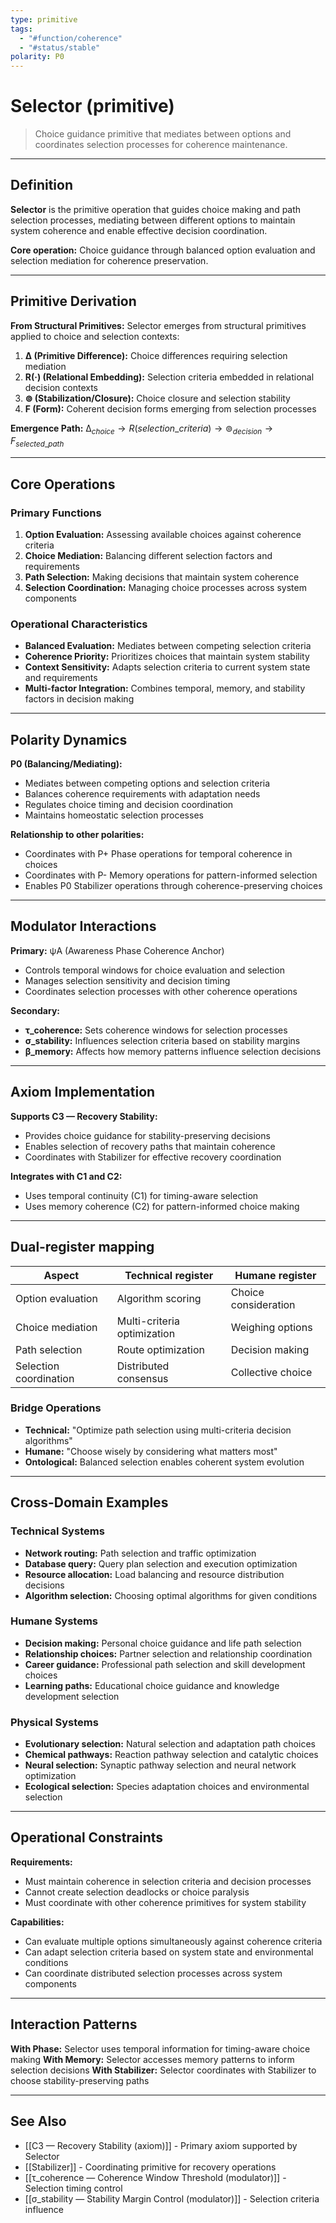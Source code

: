 ```yaml
---
type: primitive
tags:
  - "#function/coherence"
  - "#status/stable"
polarity: P0
---
```


# Selector (primitive)

> Choice guidance primitive that mediates between options and coordinates selection processes for coherence maintenance.

---

## Definition

**Selector** is the primitive operation that guides choice making and path selection processes, mediating between different options to maintain system coherence and enable effective decision coordination.

**Core operation:** Choice guidance through balanced option evaluation and selection mediation for coherence preservation.

---

## Primitive Derivation

**From Structural Primitives:**
Selector emerges from structural primitives applied to choice and selection contexts:

1. **∆ (Primitive Difference):** Choice differences requiring selection mediation
2. **R(·) (Relational Embedding):** Selection criteria embedded in relational decision contexts
3. **⊚ (Stabilization/Closure):** Choice closure and selection stability
4. **F (Form):** Coherent decision forms emerging from selection processes

**Emergence Path:**
$∆_{choice} \rightarrow R(selection\_criteria) \rightarrow ⊚_{decision} \rightarrow F_{selected\_path}$

---

## Core Operations

### Primary Functions
1. **Option Evaluation:** Assessing available choices against coherence criteria
2. **Choice Mediation:** Balancing different selection factors and requirements
3. **Path Selection:** Making decisions that maintain system coherence
4. **Selection Coordination:** Managing choice processes across system components

### Operational Characteristics
- **Balanced Evaluation:** Mediates between competing selection criteria
- **Coherence Priority:** Prioritizes choices that maintain system stability
- **Context Sensitivity:** Adapts selection criteria to current system state and requirements
- **Multi-factor Integration:** Combines temporal, memory, and stability factors in decision making

---

## Polarity Dynamics

**P0 (Balancing/Mediating):**
- Mediates between competing options and selection criteria
- Balances coherence requirements with adaptation needs
- Regulates choice timing and decision coordination
- Maintains homeostatic selection processes

**Relationship to other polarities:**
- Coordinates with P+ Phase operations for temporal coherence in choices
- Coordinates with P- Memory operations for pattern-informed selection
- Enables P0 Stabilizer operations through coherence-preserving choices

---

## Modulator Interactions

**Primary:** ψA (Awareness Phase Coherence Anchor)
- Controls temporal windows for choice evaluation and selection
- Manages selection sensitivity and decision timing
- Coordinates selection processes with other coherence operations

**Secondary:**
- **τ_coherence:** Sets coherence windows for selection processes
- **σ_stability:** Influences selection criteria based on stability margins
- **β_memory:** Affects how memory patterns influence selection decisions

---

## Axiom Implementation

**Supports C3 — Recovery Stability:**
- Provides choice guidance for stability-preserving decisions
- Enables selection of recovery paths that maintain coherence
- Coordinates with Stabilizer for effective recovery coordination

**Integrates with C1 and C2:**
- Uses temporal continuity (C1) for timing-aware selection
- Uses memory coherence (C2) for pattern-informed choice making

---

## Dual‑register mapping

| Aspect | Technical register | Humane register |
|--------|-------------------|-----------------|
| Option evaluation | Algorithm scoring | Choice consideration |
| Choice mediation | Multi-criteria optimization | Weighing options |
| Path selection | Route optimization | Decision making |
| Selection coordination | Distributed consensus | Collective choice |

### Bridge Operations
- **Technical:** "Optimize path selection using multi-criteria decision algorithms"
- **Humane:** "Choose wisely by considering what matters most"
- **Ontological:** Balanced selection enables coherent system evolution

---

## Cross-Domain Examples

### Technical Systems
- **Network routing:** Path selection and traffic optimization
- **Database query:** Query plan selection and execution optimization
- **Resource allocation:** Load balancing and resource distribution decisions
- **Algorithm selection:** Choosing optimal algorithms for given conditions

### Humane Systems
- **Decision making:** Personal choice guidance and life path selection
- **Relationship choices:** Partner selection and relationship coordination
- **Career guidance:** Professional path selection and skill development choices
- **Learning paths:** Educational choice guidance and knowledge development selection

### Physical Systems
- **Evolutionary selection:** Natural selection and adaptation path choices
- **Chemical pathways:** Reaction pathway selection and catalytic choices
- **Neural selection:** Synaptic pathway selection and neural network optimization
- **Ecological selection:** Species adaptation choices and environmental selection

---

## Operational Constraints

**Requirements:**
- Must maintain coherence in selection criteria and decision processes
- Cannot create selection deadlocks or choice paralysis
- Must coordinate with other coherence primitives for system stability

**Capabilities:**
- Can evaluate multiple options simultaneously against coherence criteria
- Can adapt selection criteria based on system state and environmental conditions
- Can coordinate distributed selection processes across system components

---

## Interaction Patterns

**With Phase:** Selector uses temporal information for timing-aware choice making
**With Memory:** Selector accesses memory patterns to inform selection decisions
**With Stabilizer:** Selector coordinates with Stabilizer to choose stability-preserving paths

---

## See Also

- [[C3 — Recovery Stability (axiom)]] - Primary axiom supported by Selector
- [[Stabilizer]] - Coordinating primitive for recovery operations
- [[τ_coherence — Coherence Window Threshold (modulator)]] - Selection timing control
- [[σ_stability — Stability Margin Control (modulator)]] - Selection criteria influence
